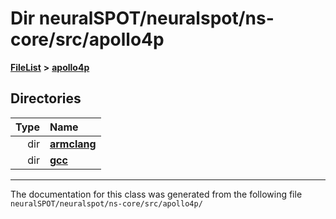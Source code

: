 

# Dir neuralSPOT/neuralspot/ns-core/src/apollo4p



[**FileList**](files.md) **>** [**apollo4p**](dir_c58f1eb3a5e551e5695aea95f324fbae.md)














## Directories

| Type | Name |
| ---: | :--- |
| dir | [**armclang**](dir_8f4c64cf0628cf64bd11e8bebf31f7d5.md) <br> |
| dir | [**gcc**](dir_e2459dcbb3744fcaee2d8137385dee2e.md) <br> |

























































------------------------------
The documentation for this class was generated from the following file `neuralSPOT/neuralspot/ns-core/src/apollo4p/`

